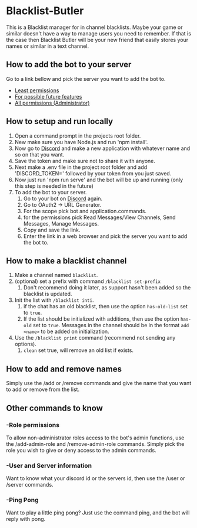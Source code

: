 # Blacklist-Butler

This is a Blacklist manager for in channel blacklists. Maybe your game or similar doesn't have a way to manage users you need to remember. If that is the case then Blacklist Butler will be your new friend that easily stores your names or similar in a text channel.

## How to add the bot to your server

Go to a link bellow and pick the server you want to add the bot to.

* [Least permissions](https://discord.com/api/oauth2/authorize?client_id=915952587273023508&permissions=11264&scope=bot%20applications.commands)
* [For possible future features](https://discord.com/api/oauth2/authorize?client_id=915952587273023508&permissions=1236987604054&scope=bot%20applications.commands)
* [All permissions (Administrator)](https://discord.com/api/oauth2/authorize?client_id=915952587273023508&permissions=8&scope=bot%20applications.commands)

## How to setup and run locally

1. Open a command prompt in the projects root folder.
2. New make sure you have Node.js and run 'npm install'.
3. Now go to [Discord](https://discord.com/developers/applications) and make a new application with whatever name and so on that you want.
4. Save the token and make sure not to share it with anyone.
5. Next make a .env file in the project root folder and add 'DISCORD_TOKEN=' followed by your token from you just saved.
6. Now just run 'npm run serve' and the bot will be up and running (only this step is needed in the future)
7. To add the bot to your server.
   1. Go to your bot on [Discord](https://discord.com/developers/applications) again.
   2. Go to OAuth2 -> URL Generator.
   3. For the scope pick bot and application.commands.
   4. for the permissions pick Read Messages/View Channels, Send Messages, Manage Messages.
   5. Copy and save the link.
   6. Enter the link in a web browser and pick the server you want to add the bot to.

## How to make a blacklist channel

1. Make a channel named `blacklist`.
2. (optional) set a prefix with command `/blacklist set-prefix`
   1. Don't recommend doing it later, as support hasn't been added so the blacklist is updated.
3. Init the list with `/blacklist inti`.
   1. if the chat has an old blacklist, then use the option `has-old-list` set to `true`.
   2. If the list should be initialized with additions, then use the option `has-old` set to `true`. Messages in the channel should be in the format `add <name>` to be added on initialization.
4. Use the `/blacklist print` command (recommend not sending any options).
   1. `clean` set true, will remove an old list if exists.

## How to add and remove names

Simply use the /add or /remove commands and give the name that you want to add or remove from the list.

## Other commands to know

### -Role permissions

To allow non-administrator roles access to the bot's admin functions, use the /add-admin-role and /remove-admin-role commands. Simply pick the role you wish to give or deny access to the admin commands.

### -User and Server information

Want to know what your discord id or the servers id, then use the /user or /server commands.

### -Ping Pong

Want to play a little ping pong?
Just use the command ping, and the bot will reply with pong.
